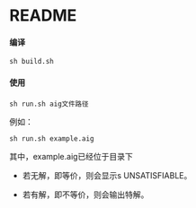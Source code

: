 # README

#### 编译

`sh build.sh`

#### 使用

`sh run.sh aig文件路径`

例如：

`sh run.sh example.aig`

其中，example.aig已经位于目录下

- 若无解，即等价，则会显示s UNSATISFIABLE。

- 若有解，即不等价，则会输出特解。